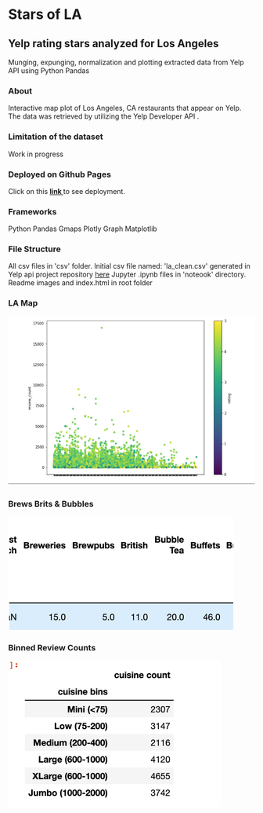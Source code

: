 # Stars of LA
## Yelp rating stars analyzed for Los Angeles
Munging, expunging, normalization and plotting extracted data from Yelp API using Python Pandas


### About
Interactive map plot of Los Angeles, CA restaurants that appear on Yelp. The data was retrieved by utilizing the Yelp Developer API </a>. 
### Limitation of the dataset
Work in progress

### Deployed on Github Pages
Click on this <a href='https://sherirosalia.github.io/stars_of_LA/'><strong>link </strong></a>to see deployment. 

### Frameworks
 Python Pandas
 Gmaps
 Plotly Graph
 Matplotlib
 
### File Structure
All csv files in 'csv' folder.
Initial csv file named: 'la_clean.csv' generated in Yelp api project repository <a href="">here</a>
Jupyter .ipynb files in 'noteook' directory.
Readme images and index.html in root folder

### LA Map
![](LA_restaurants.png)

### Brews Brits & Bubbles
![](brew_brits_bubbles.png)

### Binned Review Counts
![](rev_cnt_bin.png)